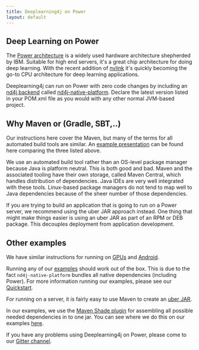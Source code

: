 ```yaml
---
title: Deeplearning4j on Power
layout: default
---
```


Deep Learning on Power 
----------------------

The [Power architecture](https://en.wikipedia.org/wiki/POWER8) is a widely used hardware architecture
shepherded by IBM. Suitable for high end servers, it's a great chip architecture
for doing deep learning. With the recent addition of [nvlink](http://www.nvidia.com/object/nvlink.html)
it's quickly becoming the go-to CPU architecture for deep learning applications.

Deeplearning4j can run on Power with zero code changes by including an [nd4j backend](http://nd4j.org/backend.html)
called [nd4j-native-platform](http://repo1.maven.org/maven2/org/nd4j/nd4j-native-platform/). 
Declare the latest version listed in your POM.xml file as you would with any other normal JVM-based project.

Why Maven or (Gradle, SBT,..)
-------------------------------

Our instructions here cover the Maven, but many of the terms for all automated build tools are similar. An [example presentation](http://www.slideshare.net/fabiofumarola1/3-maven-gradle-and-sbt) can be found here comparing the three listed above. 

We use an automated build tool rather than an OS-level package manager because Java is platform neutral. This is both good and bad. Maven and the associated tooling have their own storage, called Maven Central, which handles distribution of dependencies. Java IDEs are very well integrated with these tools. Linux-based package managers do not tend to map well to Java dependencies because of the sheer number of those dependencies.

If you are trying to build an application that is going to run on a Power server, we recommend using the uber JAR approach instead. One thing that might make things easier is using an uber JAR as part of an RPM or DEB package. This decouples deployment from application development.

Other examples
----------------------

We have similar instructions for running on [GPUs](https://deeplearning4j.org/gpu)
and [Android](https://deeplearning4j.org/android).

Running any of our [examples](https://github.com/deeplearning4j/dl4j-examples) should work out of the box. This is due to the fact `nd4j-native-platform` bundles all native dependencies (including Power). For more information running our examples, please see our [Quickstart](http://deeplearning4j.org/quickstart).

For running on a server, it is fairly easy to use Maven to create an [uber JAR](http://stackoverflow.com/questions/11947037/what-is-an-uber-jar).

In our examples, we use the [Maven Shade plugin](https://maven.apache.org/plugins/maven-shade-plugin/) for assembling all possible needed dependencies in to one jar. You can see where we do this on our examples [here](https://github.com/deeplearning4j/dl4j-examples/blob/master/dl4j-examples/pom.xml#L140).

If you have any problems using Deeplearning4j on Power, please come to our [Gitter channel](https://gitter.im/deeplearning4j/deeplearning4j).

